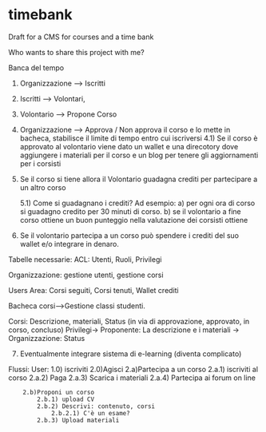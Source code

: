 # timebank
Draft for a CMS for courses and a time bank

Who wants to share this project with me?

Banca del tempo

1) Organizzazione --> Iscritti

2) Iscritti --> Volontari, 

3) Volontario --> Propone Corso

4) Organizzazione --> Approva / Non approva il corso e lo mette in bacheca, stabilisce il limite di tempo entro cui iscriversi
	4.1) Se il corso è approvato al volontario viene dato un wallet e una direcotory dove aggiungere i materiali per il corso e un blog per tenere gli aggiornamenti per i corsisti

5) Se il corso si tiene allora il Volontario guadagna crediti per partecipare a un altro corso

	5.1) Come si guadagnano i crediti? Ad esempio: 
		a) per ogni ora di corso si guadagno credito per 30 minuti di corso.
		b) se il volontario a fine corso ottiene un buon punteggio nella valutazione dei corsisti ottiene 

6) Se il volontario partecipa a un corso può spendere i crediti del suo wallet e/o integrare in denaro.

Tabelle necessarie:
ACL: Utenti, Ruoli, Privilegi

Organizzazione: gestione utenti, gestione corsi

Users Area: Corsi seguiti, Corsi tenuti, Wallet crediti

Bacheca corsi-->Gestione classi studenti.

Corsi: Descrizione, materiali, Status (in via di approvazione, approvato, in corso, concluso)
Privilegi-> Proponente: La descrizione e i materiali 
	-> Organizzazione: Status

7) Eventualmente integrare sistema di e-learning (diventa complicato)

Flussi:
User:
	1.0) iscriviti
	2.0)Agisci 
		2.a)Partecipa a un corso 
			2.a.1) iscriviti al corso
			2.a.2) Paga
			2.a.3) Scarica i materiali
			2.a.4) Partecipa ai forum on line
		
		2.b)Proponi un corso
			2.b.1) upload CV
			2.b.2) Descrivi: contenuto, corsi
				2.b.2.1) C'è un esame?
			2.b.3) Upload materiali
		
		
